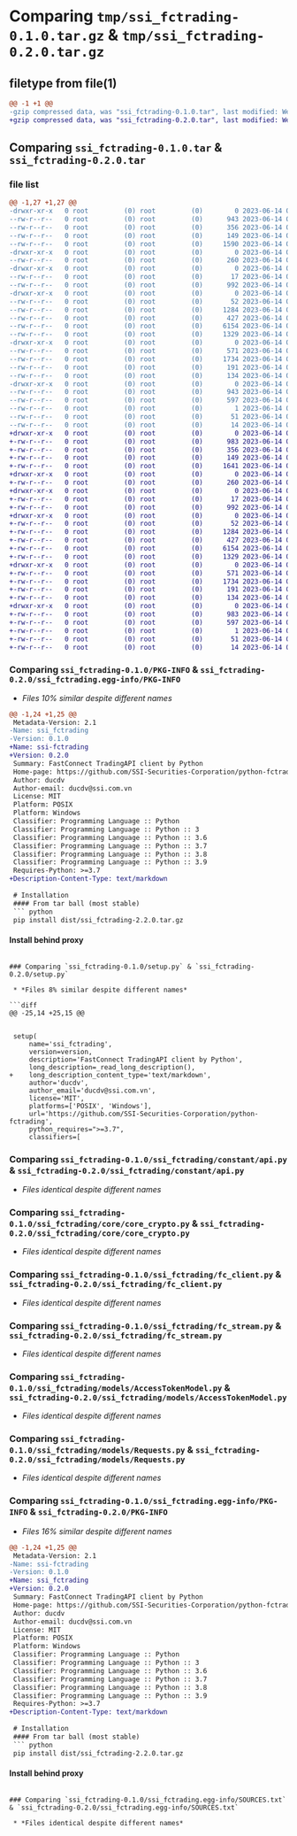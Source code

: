# Comparing `tmp/ssi_fctrading-0.1.0.tar.gz` & `tmp/ssi_fctrading-0.2.0.tar.gz`

## filetype from file(1)

```diff
@@ -1 +1 @@
-gzip compressed data, was "ssi_fctrading-0.1.0.tar", last modified: Wed Jun 14 02:09:10 2023, max compression
+gzip compressed data, was "ssi_fctrading-0.2.0.tar", last modified: Wed Jun 14 02:34:47 2023, max compression
```

## Comparing `ssi_fctrading-0.1.0.tar` & `ssi_fctrading-0.2.0.tar`

### file list

```diff
@@ -1,27 +1,27 @@
-drwxr-xr-x   0 root         (0) root         (0)        0 2023-06-14 02:09:10.108691 ssi_fctrading-0.1.0/
--rw-r--r--   0 root         (0) root         (0)      943 2023-06-14 02:09:10.108691 ssi_fctrading-0.1.0/PKG-INFO
--rw-r--r--   0 root         (0) root         (0)      356 2023-06-14 02:08:57.000000 ssi_fctrading-0.1.0/README.md
--rw-r--r--   0 root         (0) root         (0)      149 2023-06-14 02:09:10.112691 ssi_fctrading-0.1.0/setup.cfg
--rw-r--r--   0 root         (0) root         (0)     1590 2023-06-14 02:08:57.000000 ssi_fctrading-0.1.0/setup.py
-drwxr-xr-x   0 root         (0) root         (0)        0 2023-06-14 02:09:10.108691 ssi_fctrading-0.1.0/ssi_fctrading/
--rw-r--r--   0 root         (0) root         (0)      260 2023-06-14 02:09:08.000000 ssi_fctrading-0.1.0/ssi_fctrading/__init__.py
-drwxr-xr-x   0 root         (0) root         (0)        0 2023-06-14 02:09:10.108691 ssi_fctrading-0.1.0/ssi_fctrading/constant/
--rw-r--r--   0 root         (0) root         (0)       17 2023-06-14 02:08:57.000000 ssi_fctrading-0.1.0/ssi_fctrading/constant/__init__.py
--rw-r--r--   0 root         (0) root         (0)      992 2023-06-14 02:08:57.000000 ssi_fctrading-0.1.0/ssi_fctrading/constant/api.py
-drwxr-xr-x   0 root         (0) root         (0)        0 2023-06-14 02:09:10.108691 ssi_fctrading-0.1.0/ssi_fctrading/core/
--rw-r--r--   0 root         (0) root         (0)       52 2023-06-14 02:08:57.000000 ssi_fctrading-0.1.0/ssi_fctrading/core/__init__.py
--rw-r--r--   0 root         (0) root         (0)     1284 2023-06-14 02:08:57.000000 ssi_fctrading-0.1.0/ssi_fctrading/core/core_crypto.py
--rw-r--r--   0 root         (0) root         (0)      427 2023-06-14 02:08:57.000000 ssi_fctrading-0.1.0/ssi_fctrading/core/core_helper.py
--rw-r--r--   0 root         (0) root         (0)     6154 2023-06-14 02:08:57.000000 ssi_fctrading-0.1.0/ssi_fctrading/fc_client.py
--rw-r--r--   0 root         (0) root         (0)     1329 2023-06-14 02:08:57.000000 ssi_fctrading-0.1.0/ssi_fctrading/fc_stream.py
-drwxr-xr-x   0 root         (0) root         (0)        0 2023-06-14 02:09:10.108691 ssi_fctrading-0.1.0/ssi_fctrading/models/
--rw-r--r--   0 root         (0) root         (0)      571 2023-06-14 02:08:57.000000 ssi_fctrading-0.1.0/ssi_fctrading/models/AccessTokenModel.py
--rw-r--r--   0 root         (0) root         (0)     1734 2023-06-14 02:08:57.000000 ssi_fctrading-0.1.0/ssi_fctrading/models/Requests.py
--rw-r--r--   0 root         (0) root         (0)      191 2023-06-14 02:08:57.000000 ssi_fctrading-0.1.0/ssi_fctrading/models/Responses.py
--rw-r--r--   0 root         (0) root         (0)      134 2023-06-14 02:08:57.000000 ssi_fctrading-0.1.0/ssi_fctrading/models/__init__.py
-drwxr-xr-x   0 root         (0) root         (0)        0 2023-06-14 02:09:10.108691 ssi_fctrading-0.1.0/ssi_fctrading.egg-info/
--rw-r--r--   0 root         (0) root         (0)      943 2023-06-14 02:09:10.000000 ssi_fctrading-0.1.0/ssi_fctrading.egg-info/PKG-INFO
--rw-r--r--   0 root         (0) root         (0)      597 2023-06-14 02:09:10.000000 ssi_fctrading-0.1.0/ssi_fctrading.egg-info/SOURCES.txt
--rw-r--r--   0 root         (0) root         (0)        1 2023-06-14 02:09:10.000000 ssi_fctrading-0.1.0/ssi_fctrading.egg-info/dependency_links.txt
--rw-r--r--   0 root         (0) root         (0)       51 2023-06-14 02:09:10.000000 ssi_fctrading-0.1.0/ssi_fctrading.egg-info/requires.txt
--rw-r--r--   0 root         (0) root         (0)       14 2023-06-14 02:09:10.000000 ssi_fctrading-0.1.0/ssi_fctrading.egg-info/top_level.txt
+drwxr-xr-x   0 root         (0) root         (0)        0 2023-06-14 02:34:47.694766 ssi_fctrading-0.2.0/
+-rw-r--r--   0 root         (0) root         (0)      983 2023-06-14 02:34:47.694766 ssi_fctrading-0.2.0/PKG-INFO
+-rw-r--r--   0 root         (0) root         (0)      356 2023-06-14 02:34:41.000000 ssi_fctrading-0.2.0/README.md
+-rw-r--r--   0 root         (0) root         (0)      149 2023-06-14 02:34:47.694766 ssi_fctrading-0.2.0/setup.cfg
+-rw-r--r--   0 root         (0) root         (0)     1641 2023-06-14 02:34:41.000000 ssi_fctrading-0.2.0/setup.py
+drwxr-xr-x   0 root         (0) root         (0)        0 2023-06-14 02:34:47.690765 ssi_fctrading-0.2.0/ssi_fctrading/
+-rw-r--r--   0 root         (0) root         (0)      260 2023-06-14 02:34:45.000000 ssi_fctrading-0.2.0/ssi_fctrading/__init__.py
+drwxr-xr-x   0 root         (0) root         (0)        0 2023-06-14 02:34:47.690765 ssi_fctrading-0.2.0/ssi_fctrading/constant/
+-rw-r--r--   0 root         (0) root         (0)       17 2023-06-14 02:34:41.000000 ssi_fctrading-0.2.0/ssi_fctrading/constant/__init__.py
+-rw-r--r--   0 root         (0) root         (0)      992 2023-06-14 02:34:41.000000 ssi_fctrading-0.2.0/ssi_fctrading/constant/api.py
+drwxr-xr-x   0 root         (0) root         (0)        0 2023-06-14 02:34:47.694766 ssi_fctrading-0.2.0/ssi_fctrading/core/
+-rw-r--r--   0 root         (0) root         (0)       52 2023-06-14 02:34:41.000000 ssi_fctrading-0.2.0/ssi_fctrading/core/__init__.py
+-rw-r--r--   0 root         (0) root         (0)     1284 2023-06-14 02:34:41.000000 ssi_fctrading-0.2.0/ssi_fctrading/core/core_crypto.py
+-rw-r--r--   0 root         (0) root         (0)      427 2023-06-14 02:34:41.000000 ssi_fctrading-0.2.0/ssi_fctrading/core/core_helper.py
+-rw-r--r--   0 root         (0) root         (0)     6154 2023-06-14 02:34:41.000000 ssi_fctrading-0.2.0/ssi_fctrading/fc_client.py
+-rw-r--r--   0 root         (0) root         (0)     1329 2023-06-14 02:34:41.000000 ssi_fctrading-0.2.0/ssi_fctrading/fc_stream.py
+drwxr-xr-x   0 root         (0) root         (0)        0 2023-06-14 02:34:47.694766 ssi_fctrading-0.2.0/ssi_fctrading/models/
+-rw-r--r--   0 root         (0) root         (0)      571 2023-06-14 02:34:41.000000 ssi_fctrading-0.2.0/ssi_fctrading/models/AccessTokenModel.py
+-rw-r--r--   0 root         (0) root         (0)     1734 2023-06-14 02:34:41.000000 ssi_fctrading-0.2.0/ssi_fctrading/models/Requests.py
+-rw-r--r--   0 root         (0) root         (0)      191 2023-06-14 02:34:41.000000 ssi_fctrading-0.2.0/ssi_fctrading/models/Responses.py
+-rw-r--r--   0 root         (0) root         (0)      134 2023-06-14 02:34:41.000000 ssi_fctrading-0.2.0/ssi_fctrading/models/__init__.py
+drwxr-xr-x   0 root         (0) root         (0)        0 2023-06-14 02:34:47.690765 ssi_fctrading-0.2.0/ssi_fctrading.egg-info/
+-rw-r--r--   0 root         (0) root         (0)      983 2023-06-14 02:34:47.000000 ssi_fctrading-0.2.0/ssi_fctrading.egg-info/PKG-INFO
+-rw-r--r--   0 root         (0) root         (0)      597 2023-06-14 02:34:47.000000 ssi_fctrading-0.2.0/ssi_fctrading.egg-info/SOURCES.txt
+-rw-r--r--   0 root         (0) root         (0)        1 2023-06-14 02:34:47.000000 ssi_fctrading-0.2.0/ssi_fctrading.egg-info/dependency_links.txt
+-rw-r--r--   0 root         (0) root         (0)       51 2023-06-14 02:34:47.000000 ssi_fctrading-0.2.0/ssi_fctrading.egg-info/requires.txt
+-rw-r--r--   0 root         (0) root         (0)       14 2023-06-14 02:34:47.000000 ssi_fctrading-0.2.0/ssi_fctrading.egg-info/top_level.txt
```

### Comparing `ssi_fctrading-0.1.0/PKG-INFO` & `ssi_fctrading-0.2.0/ssi_fctrading.egg-info/PKG-INFO`

 * *Files 10% similar despite different names*

```diff
@@ -1,24 +1,25 @@
 Metadata-Version: 2.1
-Name: ssi_fctrading
-Version: 0.1.0
+Name: ssi-fctrading
+Version: 0.2.0
 Summary: FastConnect TradingAPI client by Python
 Home-page: https://github.com/SSI-Securities-Corporation/python-fctrading
 Author: ducdv
 Author-email: ducdv@ssi.com.vn
 License: MIT
 Platform: POSIX
 Platform: Windows
 Classifier: Programming Language :: Python
 Classifier: Programming Language :: Python :: 3
 Classifier: Programming Language :: Python :: 3.6
 Classifier: Programming Language :: Python :: 3.7
 Classifier: Programming Language :: Python :: 3.8
 Classifier: Programming Language :: Python :: 3.9
 Requires-Python: >=3.7
+Description-Content-Type: text/markdown
 
 # Installation
 #### From tar ball (most stable)
 ``` python
 pip install dist/ssi_fctrading-2.2.0.tar.gz
 ```
 #### Install behind proxy
```

### Comparing `ssi_fctrading-0.1.0/setup.py` & `ssi_fctrading-0.2.0/setup.py`

 * *Files 8% similar despite different names*

```diff
@@ -25,14 +25,15 @@
 
 
 setup(
     name='ssi_fctrading',
     version=version,
     description='FastConnect TradingAPI client by Python',
     long_description=_read_long_description(),
+    long_description_content_type='text/markdown',
     author='ducdv',
     author_email='ducdv@ssi.com.vn',
     license='MIT',
     platforms=['POSIX', 'Windows'],
     url='https://github.com/SSI-Securities-Corporation/python-fctrading',
     python_requires=">=3.7",
     classifiers=[
```

### Comparing `ssi_fctrading-0.1.0/ssi_fctrading/constant/api.py` & `ssi_fctrading-0.2.0/ssi_fctrading/constant/api.py`

 * *Files identical despite different names*

### Comparing `ssi_fctrading-0.1.0/ssi_fctrading/core/core_crypto.py` & `ssi_fctrading-0.2.0/ssi_fctrading/core/core_crypto.py`

 * *Files identical despite different names*

### Comparing `ssi_fctrading-0.1.0/ssi_fctrading/fc_client.py` & `ssi_fctrading-0.2.0/ssi_fctrading/fc_client.py`

 * *Files identical despite different names*

### Comparing `ssi_fctrading-0.1.0/ssi_fctrading/fc_stream.py` & `ssi_fctrading-0.2.0/ssi_fctrading/fc_stream.py`

 * *Files identical despite different names*

### Comparing `ssi_fctrading-0.1.0/ssi_fctrading/models/AccessTokenModel.py` & `ssi_fctrading-0.2.0/ssi_fctrading/models/AccessTokenModel.py`

 * *Files identical despite different names*

### Comparing `ssi_fctrading-0.1.0/ssi_fctrading/models/Requests.py` & `ssi_fctrading-0.2.0/ssi_fctrading/models/Requests.py`

 * *Files identical despite different names*

### Comparing `ssi_fctrading-0.1.0/ssi_fctrading.egg-info/PKG-INFO` & `ssi_fctrading-0.2.0/PKG-INFO`

 * *Files 16% similar despite different names*

```diff
@@ -1,24 +1,25 @@
 Metadata-Version: 2.1
-Name: ssi-fctrading
-Version: 0.1.0
+Name: ssi_fctrading
+Version: 0.2.0
 Summary: FastConnect TradingAPI client by Python
 Home-page: https://github.com/SSI-Securities-Corporation/python-fctrading
 Author: ducdv
 Author-email: ducdv@ssi.com.vn
 License: MIT
 Platform: POSIX
 Platform: Windows
 Classifier: Programming Language :: Python
 Classifier: Programming Language :: Python :: 3
 Classifier: Programming Language :: Python :: 3.6
 Classifier: Programming Language :: Python :: 3.7
 Classifier: Programming Language :: Python :: 3.8
 Classifier: Programming Language :: Python :: 3.9
 Requires-Python: >=3.7
+Description-Content-Type: text/markdown
 
 # Installation
 #### From tar ball (most stable)
 ``` python
 pip install dist/ssi_fctrading-2.2.0.tar.gz
 ```
 #### Install behind proxy
```

### Comparing `ssi_fctrading-0.1.0/ssi_fctrading.egg-info/SOURCES.txt` & `ssi_fctrading-0.2.0/ssi_fctrading.egg-info/SOURCES.txt`

 * *Files identical despite different names*


